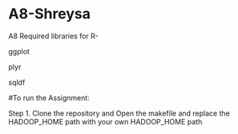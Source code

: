 # A8-Shreysa
A8
Required libraries for R-

ggplot

plyr

sqldf

#To run the Assignment:

Step 1. Clone the repository and Open the makefile and replace the HADOOP_HOME path with your own HADOOP_HOME path

